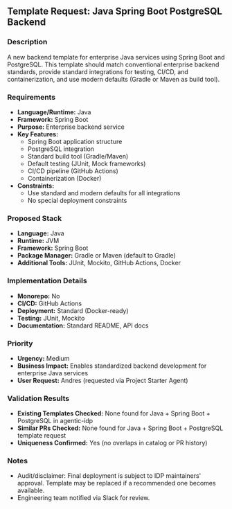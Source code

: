 ## Template Request: Java Spring Boot PostgreSQL Backend

### Description
A new backend template for enterprise Java services using Spring Boot and PostgreSQL. This template should match conventional enterprise backend standards, provide standard integrations for testing, CI/CD, and containerization, and use modern defaults (Gradle or Maven as build tool).

### Requirements
- **Language/Runtime:** Java
- **Framework:** Spring Boot
- **Purpose:** Enterprise backend service
- **Key Features:**
  - Spring Boot application structure
  - PostgreSQL integration
  - Standard build tool (Gradle/Maven)
  - Default testing (JUnit, Mock frameworks)
  - CI/CD pipeline (GitHub Actions)
  - Containerization (Docker)
- **Constraints:**
  - Use standard and modern defaults for all integrations
  - No special deployment constraints

### Proposed Stack
- **Language:** Java
- **Runtime:** JVM
- **Framework:** Spring Boot
- **Package Manager:** Gradle or Maven (default to Gradle)
- **Additional Tools:** JUnit, Mockito, GitHub Actions, Docker

### Implementation Details
- **Monorepo:** No
- **CI/CD:** GitHub Actions
- **Deployment:** Standard (Docker-ready)
- **Testing:** JUnit, Mockito
- **Documentation:** Standard README, API docs

### Priority
- **Urgency:** Medium
- **Business Impact:** Enables standardized backend development for enterprise Java services
- **User Request:** Andres (requested via Project Starter Agent)

### Validation Results
- **Existing Templates Checked:** None found for Java + Spring Boot + PostgreSQL in agentic-idp
- **Similar PRs Checked:** None found for Java + Spring Boot + PostgreSQL template request
- **Uniqueness Confirmed:** Yes (no overlaps in catalog or PR history)

### Notes
- Audit/disclaimer: Final deployment is subject to IDP maintainers' approval. Template may be replaced if a recommended one becomes available.
- Engineering team notified via Slack for review.
